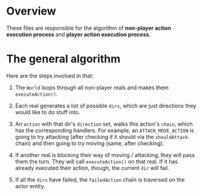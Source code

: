 # Overview

These files are responsible for the algorithm of **non-player action execution process** and **player action execution process**.


# The general algorithm

Here are the steps involved in that:

1. The `World` loops through all non-player reals and makes them `executeAction()`. 

2. Each real generates a list of possible `dirs`, which are just directions they would like to do stuff into.

3. An `action` with that dir's `direction` set, walks this action's `chain`, which has the corresponding handlers.
For example, an `ATTACK_MOVE_ACTION` is going to try attacking (after checking if it should via the `shouldAttack` chain) and then going to try moving (same, after checking).

4. If another real is blocking their way of moving / attacking, they will pass them the turn. They will call `executeAction()` on that real. If it has already executed their action, though, the current `dir` will fail.

5. If all the `dirs` have failed, the `failedAction` chain is traversed on the actor entity.